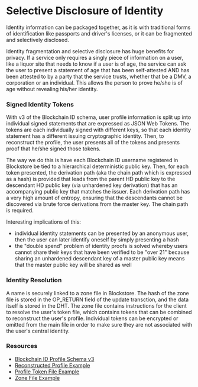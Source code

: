 # Selective Disclosure of Identity

Identity information can be packaged together, as it is with traditional forms of identification like passports and driver's licenses, or it can be fragmented and selectively disclosed.

Identity fragmentation and selective disclosure has huge benefits for privacy. If a service only requires a singly piece of information on a user, like a liquor site that needs to know if a user is of age, the service can ask the user to present a statement of age that has been self-attested AND has been attested to by a party that the service trusts, whether that be a DMV, a corporation or an individual. This allows the person to prove he/she is of age without revealing his/her identity.

### Signed Identity Tokens

With v3 of the Blockchain ID schema, user profile information is split up into individual signed statements that are expressed as JSON Web Tokens. The tokens are each individually signed with different keys, so that each identity statement has a different issuing cryptographic identity. Then, to reconstruct the profile, the user presents all of the tokens and presents proof that he/she signed those tokens.

The way we do this is have each Blockchain ID username registered in Blockstore be tied to a hierarchical deterministic public key. Then, for each token presented, the derivation path (aka the chain path which is expressed as a hash) is provided that leads from the parent HD public key to the descendant HD public key (via unhardened key derivation) that has an accompanying public key that matches the issuer. Each derivation path has a very high amount of entropy, ensuring that the descendants cannot be discovered via brute force derivations from the master key. The chain path is required.

Interesting implications of this:

+ individual identity statements can be presented by an anonymous user, then the user can later identify oneself by simply presenting a hash
+ the "double spend" problem of identity proofs is solved whereby users cannot share their keys that have been verified to be "over 21" because sharing an unhardened descendant key of a master public key means that the master public key will be shared as well

### Identity Resolution

A name is securely linked to a zone file in Blockstore. The hash of the zone file is stored in the OP_RETURN field of the update transction, and the data itself is stored in the DHT. The zone file contains instructions for the client to resolve the user's token file, which contains tokens that can be combined to reconstruct the user's profile. Individual tokens can be encrypted or omitted from the main file in order to make sure they are not associated with the user's central identity.

### Resources

+ [Blockchain ID Profile Schema v3](https://github.com/blockstack/blockchain-id/wiki/Profile-Schema-v3)
+ [Reconstructed Profile Example](https://github.com/blockstack/blockchain-id-js/blob/master/docs/profile.md)
+ [Profile Token File Example](https://github.com/blockstack/blockchain-id-js/blob/master/docs/token-file.md)
+ [Zone File Example](https://github.com/blockstack/blockchain-id-js/blob/master/docs/zone-file.md)
